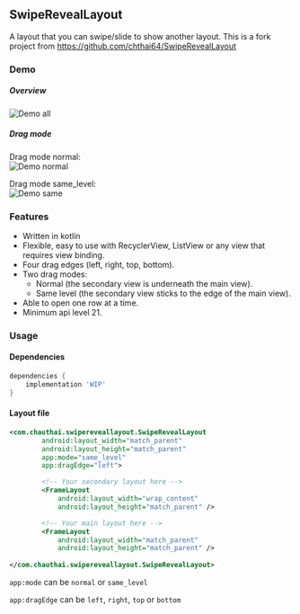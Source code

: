 ## SwipeRevealLayout
A layout that you can swipe/slide to show another layout.
This is a fork project from https://github.com/chthai64/SwipeRevealLayout

### Demo
##### Overview
![Demo all](https://raw.githubusercontent.com/chthai64/SwipeRevealLayout/main/art/demo_all.gif)

##### Drag mode

Drag mode normal:   
![Demo normal](https://raw.githubusercontent.com/raquezha/SwipeRevealLayout/main/art/demo_normal.gif)

Drag mode same_level:   
![Demo same](https://raw.githubusercontent.com/raquezha/SwipeRevealLayout/main/art/demo_same.gif)

### Features
* Written in kotlin
* Flexible, easy to use with RecyclerView, ListView or any view that requires view binding.
* Four drag edges (left, right, top, bottom).
* Two drag modes:
    * Normal (the secondary view is underneath the main view).
    * Same level (the secondary view sticks to the edge of the main view).
* Able to open one row at a time.
* Minimum api level 21.

### Usage
#### Dependencies
```groovy
dependencies {
    implementation 'WIP'
}
```

#### Layout file
```xml
<com.chauthai.swipereveallayout.SwipeRevealLayout
        android:layout_width="match_parent"
        android:layout_height="match_parent"
        app:mode="same_level"
        app:dragEdge="left">

        <!-- Your secondary layout here -->
        <FrameLayout
            android:layout_width="wrap_content"
            android:layout_height="match_parent" />

        <!-- Your main layout here -->
        <FrameLayout
            android:layout_width="match_parent"
            android:layout_height="match_parent" />
            
</com.chauthai.swipereveallayout.SwipeRevealLayout>
```
```app:mode``` can be ```normal``` or ```same_level```

```app:dragEdge``` can be ```left```, ```right```, ```top``` or ```bottom```
